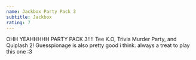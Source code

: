 ```yaml
---
name: Jackbox Party Pack 3
subtitle: Jackbox
rating: 7
---
```


OHH YEAHHHHH PARTY PACK 3!!!! Tee K.O, Trivia Murder Party, and Quiplash 2! Guesspionage is also pretty good i think. always a treat to play this one :3
